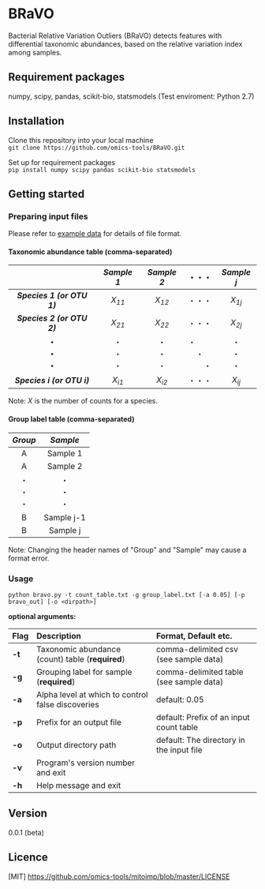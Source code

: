 BRaVO
====
Bacterial Relative Variation Outliers (BRaVO) detects features with differential taxonomic abundances, based on the relative variation index among samples.


## Requirement packages
numpy, scipy, pandas, scikit-bio, statsmodels (Test enviroment: Python 2.7)

## Installation
Clone this repository into your local machine  
`git clone https://github.com/omics-tools/BRaVO.git`  

Set up for requirement packages  
`pip install numpy scipy pandas scikit-bio statsmodels`  

## Getting started

### Preparing input files

Please refer to [example data](https://github.com/omics-tools/BRaVO/tree/master/examples) for details of file format.

#### Taxonomic abundance table (comma-separated)

|  | ***Sample 1*** | ***Sample 2*** | ・・・ | ***Sample j*** |
|:-----------:|:------------:|:------------:|:------------:|:------------:|
| ***Species 1 (or OTU 1)***      |*X<sub>11</sub>* |*X<sub>12</sub>*|・・・|*X<sub>1j</sub>*|
| ***Species 2 (or OTU 2)***      |*X<sub>21</sub>*|*X<sub>22</sub>*|・・・ |*X<sub>2j</sub>*|
| **・** <br> **・**<br>**・**<br>|・<br>・<br>・<br>|・<br>・<br>・<br>|・&emsp;&emsp;<br>・<br>&emsp;&emsp;・<br>|・<br>・<br>・<br>|
| ***Species i (or OTU i)*** |*X<sub>i1</sub>*|*X<sub>i2</sub>*|・・・|*X<sub>ij</sub>*|

Note: *X* is the number of counts for a species.

#### Group label table (comma-separated)

|***Group*** | ***Sample*** | 
|:-----------:|:------------:|
| A | Sample 1 |
| A | Sample 2 |
| ・ <br> ・<br>・<br>|・<br>・<br>・<br>|
| B | Sample j-1 |
| B | Sample j |

Note: Changing the header names of "Group" and "Sample" may cause a format error.

### Usage

`python bravo.py -t count_table.txt -g group_label.txt [-a 0.05] [-p bravo_out] [-o <dirpath>]`

**optional arguments:**

| Flag | Description | Format, Default etc. |
|:-----------|:------------|:------------|
| **-t**       | Taxonomic abundance (count) table (**required**) | comma-delimited csv (see sample data)|
| **-g**       | Grouping label for sample (**required**) | comma-delimited table (see sample data) |
| **-a**       | Alpha level at which to control false discoveries | default: 0.05 |
| **-p**       | Prefix for an output file | default: Prefix of an input count table |
| **-o**       | Output directory path | default: The directory in the input file |
| **-v**       | Program's version number and exit  | |
| **-h**       | Help message and exit         | |

## Version

0.0.1 (beta)

## Licence

[MIT] https://github.com/omics-tools/mitoimp/blob/master/LICENSE
